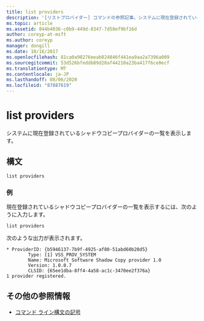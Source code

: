 ```yaml
---
title: list providers
description: '[リストプロバイダー] コマンドの参照記事。システムに現在登録されているシャドウコピープロバイダーが一覧表示されます。'
ms.topic: article
ms.assetid: 844b4036-c0b9-449d-8347-7d58ef9bf16d
author: coreyp-at-msft
ms.author: coreyp
manager: dongill
ms.date: 10/16/2017
ms.openlocfilehash: 81ca0a90276eeab824846f441ea9aa2a7396a009
ms.sourcegitcommit: 53d526bfeddb89d28af44210a23ba417f6ce0ecf
ms.translationtype: MT
ms.contentlocale: ja-JP
ms.lasthandoff: 08/06/2020
ms.locfileid: "87887619"
---
```

# <a name="list-providers"></a>list providers

システムに現在登録されているシャドウコピープロバイダーの一覧を表示します。

## <a name="syntax"></a>構文

```
list providers
```

### <a name="examples"></a>例

現在登録されているシャドウコピープロバイダーの一覧を表示するには、次のように入力します。

```
list providers
```

次のような出力が表示されます。

```
* ProviderID: {b5946137-7b9f-4925-af80-51abd60b20d5}
        Type: [1] VSS_PROV_SYSTEM
        Name: Microsoft Software Shadow Copy provider 1.0
        Version: 1.0.0.7
        CLSID: {65ee1dba-8ff4-4a58-ac1c-3470ee2f376a}
1 provider registered.
```

## <a name="additional-references"></a>その他の参照情報

- [コマンド ライン構文の記号](command-line-syntax-key.md)